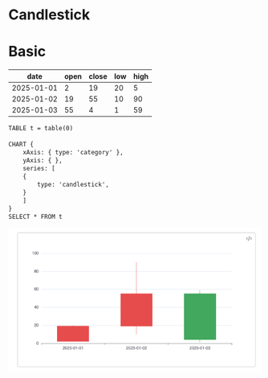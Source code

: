 # Candlestick

# Basic

| date       | open | close | low | high |
| ---------- | ---- | ----- | --- | ---- |
| 2025-01-01 | 2    | 19    | 20  | 5    |
| 2025-01-02 | 19   | 55    | 10  | 90   |
| 2025-01-03 | 55   | 4     | 1   | 59   |

```sqlseal
TABLE t = table(0)

CHART {
	xAxis: { type: 'category' },
	yAxis: { },
	series: [
	{
		type: 'candlestick',
	}
	]
}
SELECT * FROM t
```

![candlestick chart](candlestick.png)